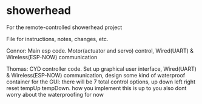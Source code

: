 # showerhead
For the remote-controlled showerhead project

File for instructions, notes, changes, etc.

Connor: Main esp code. Motor(actuator and servo) control, Wired(UART) & Wireless(ESP-NOW) communication

Thomas: CYD controller code. Set up graphical user interface, Wired(UART) & Wireless(ESP-NOW) communication, design some kind of waterproof container for the GUI: there will be 7 total control options, up down left right reset tempUp tempDown. how you implement this is up to you also dont worry about the waterproofing for now
